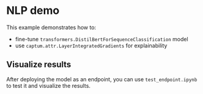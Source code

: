 # NLP demo

This example demonstrates how to:
- fine-tune `transformers.DistilBertForSequenceClassification` model
- use `captum.attr.LayerIntegratedGradients` for explainability

## Visualize results
After deploying the model as an endpoint, you can use `test_endpoint.ipynb` to test it and visualize the results.

